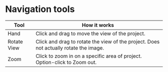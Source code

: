 # Navigation tools

| Tool        | How it works                                                                          |
| ----------- | ------------------------------------------------------------------------------------- |
| Hand        | Click and drag to move the view of the project.                                       |
| Rotate View | Click and drag to rotate the view of the project. Does not actually rotate the image. |
| Zoom        | Click to zoom in on a specific area of project. Option-click to Zoom out.             |

